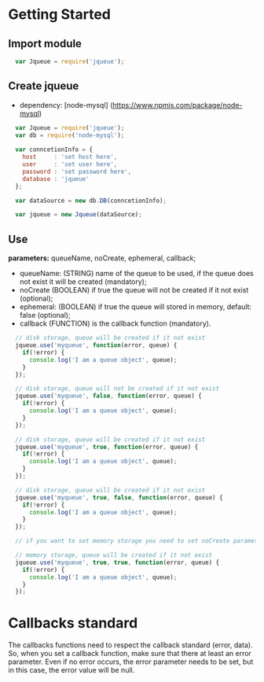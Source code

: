 # Getting Started

## Import module
```javascript
  var Jqueue = require('jqueue');
```

## Create jqueue
- dependency: [node-mysql] (https://www.npmjs.com/package/node-mysql)

```javascript
  var Jqueue = require('jqueue');
  var db = require('node-mysql');
    
  var conncetionInfo = {
    host     : 'set host here',
    user     : 'set user here',
    password : 'set password here',
    database : 'jqueue'
  };

  var dataSource = new db.DB(conncetionInfo);

  var jqueue = new Jqueue(dataSource);
```

## Use

**parameters:** queueName, noCreate, ephemeral, callback;
- queueName: (STRING) name of the queue to be used, if the queue does not exist it will be created (mandatory);
- noCreate (BOOLEAN) if true the queue will not be created if it not exist (optional);
- ephemeral: (BOOLEAN) if true the queue will stored in memory, default: false (optional);
- callback (FUNCTION) is the callback function (mandatory).

```javascript
  // disk storage, queue will be created if it not exist
  jqueue.use('myqueue', function(error, queue) {
    if(!error) {
      console.log('I am a queue object', queue);
    }
  });
```

```javascript
  // disk storage, queue will not be created if it not exist
  jqueue.use('myqueue', false, function(error, queue) {
    if(!error) {
      console.log('I am a queue object', queue);
    }
  });
```

```javascript
  // disk storage, queue will be created if it not exist
  jqueue.use('myqueue', true, function(error, queue) {
    if(!error) {
      console.log('I am a queue object', queue);
    }
  });
```

```javascript
  // disk storage, queue will be created if it not exist
  jqueue.use('myqueue', true, false, function(error, queue) {
    if(!error) {
      console.log('I am a queue object', queue);
    }
  });
```

```javascript
  // if you want to set memory storage you need to set noCreate parameter

  // memory storage, queue will be created if it not exist
  jqueue.use('myqueue', true, true, function(error, queue) {
    if(!error) {
      console.log('I am a queue object', queue);
    }
  });
```

# Callbacks standard 

The callbacks functions need to respect the callback standard (error, data). So, when you set a callback function, make sure that there at least an error parameter. Even if no error occurs, the error parameter needs to be set, but in this case, the error value will be null.
